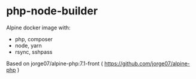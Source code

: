 # php-node-builder
Alpine docker image with:
- php, composer
- node, yarn
- rsync, sshpass

Based on jorge07/alpine-php:7.1-front ( https://github.com/jorge07/alpine-php ) 
